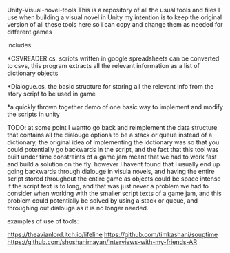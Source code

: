 Unity-Visual-novel-tools
This is a repository of all the usual tools and files I use when building a visual novel in Unity
my intention is to keep the original version of all these tools here so i can copy and change them as needed for different games

includes:

*CSVREADER.cs, scripts written in google spreadsheets can be converted to csvs, this program extracts all the relevant information as a list of dictionary objects

*Dialogue.cs, the basic structure for storing all the relevant info from the story script to be used in game 

*a quickly thrown together demo of one basic way to implement and modify the scripts in unity 

TODO: at some point I wantto go back and reimplement the data structure that contains all the dialouge options to be a stack or queue instead of a dictionary, the original idea of implementing the idctionary was so that you could potentially go backwards in the script, and the fact that this tool was built under time constraints of a game jam meant that we had to work fast and build a solution on the fly. however I havent found that I usually end up going backwards through dialouge in visula novels, and having the entire script stored throughout the entire game as objects could be space intense if the script text is to long, and that was just never a problem we had to consider when working with the smaller script texts of a game jam, and this problem could potentially be solved by using a stack or queue, and throughing out dialouge as it is no longer needed. 

examples of use of tools:

https://theavianlord.itch.io/lifeline
https://github.com/timkashani/souptime
https://github.com/shoshanimayan/Interviews-with-my-friends-AR
